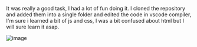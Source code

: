 It was really a good task, I had a lot of fun doing it. I cloned the repository and added them into a single folder and edited the code in vscode compiler, I'm sure i learned a bit of js and css, I was a bit confused about html but I will sure learn it asap.  
  
    
    
![image](https://user-images.githubusercontent.com/117881871/206084008-ff63628b-4756-4458-91e2-a35b92b167c7.png)
